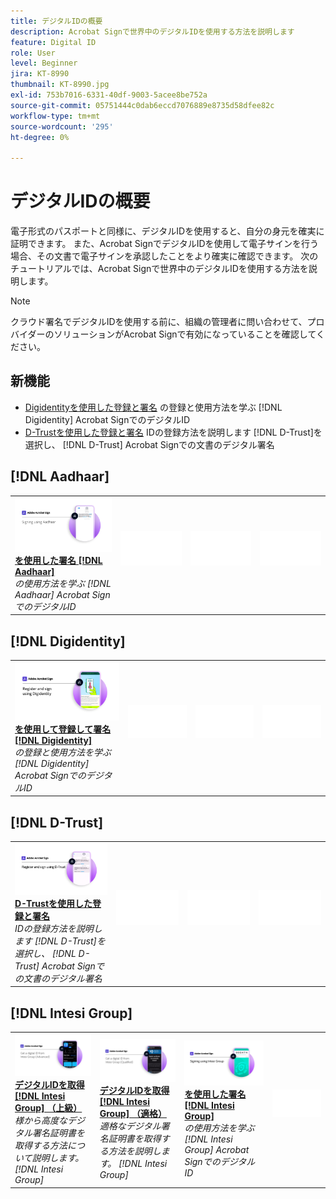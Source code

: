 ```yaml
---
title: デジタルIDの概要
description: Acrobat Signで世界中のデジタルIDを使用する方法を説明します
feature: Digital ID
role: User
level: Beginner
jira: KT-8990
thumbnail: KT-8990.jpg
exl-id: 753b7016-6331-40df-9003-5acee8be752a
source-git-commit: 05751444c0dab6eccd7076889e8735d58dfee82c
workflow-type: tm+mt
source-wordcount: '295'
ht-degree: 0%

---
```


# デジタルIDの概要

電子形式のパスポートと同様に、デジタルIDを使用すると、自分の身元を確実に証明できます。 また、Acrobat SignでデジタルIDを使用して電子サインを行う場合、その文書で電子サインを承認したことをより確実に確認できます。 次のチュートリアルでは、Acrobat Signで世界中のデジタルIDを使用する方法を説明します。

>[!NOTE]
>
>クラウド署名でデジタルIDを使用する前に、組織の管理者に問い合わせて、プロバイダーのソリューションがAcrobat Signで有効になっていることを確認してください。

## 新機能

* [Digidentityを使用した登録と署名](digidentity-sign.md)
の登録と使用方法を学ぶ [!DNL Digidentity] Acrobat SignでのデジタルID
* [D-Trustを使用した登録と署名](d-trust.md)
IDの登録方法を説明します [!DNL D-Trust]を選択し、 [!DNL D-Trust] Acrobat Signでの文書のデジタル署名

## [!DNL Aadhaar]

<table style="table-layout:fixed">
<tr>
 <td>
    <a href="aadhaar-sign.md">
      <img alt="を使用した署名 [!DNL Aadhaar]" src="assets/Aadhaarsign_1280.png" />
    </a>
    <div>
    <a href="aadhaar-sign.md"><strong>を使用した署名 [!DNL Aadhaar]</strong></a>
    </div>
    <em>の使用方法を学ぶ [!DNL Aadhaar] Acrobat SignでのデジタルID</em>
    <br>
  </td>
  <td>
    <img alt="スペーサー" src="../assets/Whitespacer.png" />
    <div>
    <br>
  </td>
  <td>
    <img alt="スペーサー" src="../assets/Whitespacer.png" />
    <div>
    <br>
  </td>
  <td>
    <img alt="スペーサー" src="../assets/Whitespacer.png" />
    <div>
    <br>
  </td>
</tr>
</table>

## [!DNL Digidentity]

<table style="table-layout:fixed">
<tr>
  <td>
    <a href="digidentity-sign.md">
      <img alt="を使用して登録および署名 [!DNL Digidentity] デジタルID" src="assets/Digidentitysign_1280.png" />
    </a>
    <div>
    <a href="digidentity-sign.md"><strong>を使用して登録して署名 [!DNL Digidentity]</strong></a>
    </div>
    <em>の登録と使用方法を学ぶ [!DNL Digidentity] Acrobat SignでのデジタルID</em>
    <br>
  </td>
  <td>
    <img alt="スペーサー" src="../assets/Whitespacer.png" />
    <div>
    <br>
  </td>
  <td>
    <img alt="スペーサー" src="../assets/Whitespacer.png" />
    <div>
    <br>
  </td>
  <td>
    <img alt="スペーサー" src="../assets/Whitespacer.png" />
    <div>
    <br>
  </td>
</tr>
</table>

## [!DNL D-Trust]

<table style="table-layout:fixed">
<tr>
  <td>
    <a href="d-trust.md">
      <img alt="D-Trustを使用した登録と署名" src="assets/Dtrust.png" />
    </a>
    <div>
    <a href="d-trust.md"><strong>D-Trustを使用した登録と署名</strong></a>
    </div>
    <em>IDの登録方法を説明します [!DNL D-Trust]を選択し、 [!DNL D-Trust] Acrobat Signでの文書のデジタル署名</em>
    <br>
  </td>
  <td>
    <img alt="スペーサー" src="../assets/Whitespacer.png" />
    <div>
    <br>
  </td>
  <td>
    <img alt="スペーサー" src="../assets/Whitespacer.png" />
    <div>
    <br>
  </td>
  <td>
    <img alt="スペーサー" src="../assets/Whitespacer.png" />
    <div>
    <br>
  </td>
  </tr>
  </table>

## [!DNL Intesi Group]

<table style="table-layout:fixed">
<tr>
  <td>
    <a href="intesi-advanced.md">
      <img alt="Intesi Group (Advanced)からデジタルIDを取得" src="assets/IntesiAdvanced_1280.png" />
    </a>
    <div>
    <a href="intesi-advanced.md"><strong>デジタルIDを取得 [!DNL Intesi Group] （上級）</strong></a>
    </div>
    <em>様から高度なデジタル署名証明書を取得する方法について説明します。 [!DNL Intesi Group]</em>
    <br>
  </td>
  <td>
    <a href="intesi-qualified.md">
      <img alt="デジタルIDを取得 [!DNL Intesi Group] （適格）" src="assets/IntesiQualified_1280.png" />
    </a>
    <div>
    <a href="intesi-qualified.md"><strong>デジタルIDを取得 [!DNL Intesi Group] （適格）</strong></a>
    </div>
    <em>適格なデジタル署名証明書を取得する方法を説明します。 [!DNL Intesi Group]</em>
    <br>
  </td>
  <td>
    <a href="intesi-sign.md">
      <img alt="Intesi Groupを使用した署名" src="assets/IntesiSign_1280.png" />
    </a>
    <div>
    <a href="intesi-sign.md"><strong>を使用した署名 [!DNL Intesi Group]</strong></a>
    </div>
    <em>の使用方法を学ぶ [!DNL Intesi Group] Acrobat SignでのデジタルID</em>
    <br>
  </td>
  <td>
    <img alt="スペーサー" src="../assets/Whitespacer.png" />
    <div>
    <br>
  </td>
</tr>
</table>
